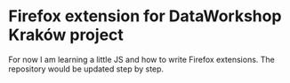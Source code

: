 # Firefox extension for DataWorkshop Kraków project

For now I am learning a little JS and how to write Firefox extensions. The repository would be updated step by step.